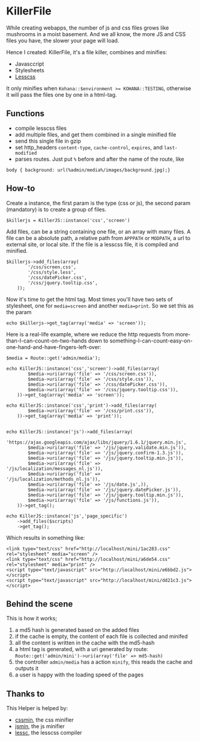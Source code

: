 KillerFile
=========

While creating webapps, the number of js and css files grows like mushrooms in a moist basement. And we all know, the more JS and CSS files you have, the slower your page will load. 

Hence I created: KillerFile, it's a file killer, combines and minifies:

* Javasccript
* Stylesheets
* [Lesscss](http://lesscss.org/)

It only minifies when `Kohana::$environment >= KOHANA::TESTING`, otherwise it will pass the files one by one in a html-tag.

Functions
-------------

* compile lesscss files
* add multiple files, and get them combined in a single minified file
* send this single file in gzip
* set http_headers `content-type`, `cache-control`, `expires`, and `last-modified`
* parses routes. Just put `%` before and after the name of the route, like
~~~
body { background: url(%admin/media%/images/background.jpg);}
~~~

How-to
----------------------

Create a instance, the first param is the type (css or js), the second param (mandatory) is to create a group of files.

	$killerjs = KillerJS::instance('css','screen')

Add files, can be a string containing one file, or an array with many files. A file can be a absolute path, a relative path from `APPPATH` or `MODPATH`, a url to external site, or local site.
If the file is a lesscss file, it is compiled and minified.

	$killerjs->add_files(array(
			'/css/screen.css',
			'/css/style.less',
			'/css/datePicker.css',
			'/css/jquery.tooltip.css',
		));
  
Now it's time to get the html tag. Most times you'll have two sets of stylesheet, one for `media=screen` and another `media=print`. So we set this as the param

	echo $killerjs->get_tag(array('media' => 'screen'));
	
Here is a real-life example, where we reduce the http requests from more-than-I-can-count-on-two-hands  down to something-I-can-count-easy-on-one-hand-and-have-fingers-left-over:

	$media = Route::get('admin/media');
    
    echo KillerJS::instance('css','screen')->add_files(array(
	    	$media->uri(array('file' => '/css/screen.css')),
	    	$media->uri(array('file' => '/css/style.css')),
	    	$media->uri(array('file' => '/css/datePicker.css')),
	    	$media->uri(array('file' => '/css/jquery.tooltip.css')),
    	))->get_tag(array('media' => 'screen'));
    	
    echo KillerJS::instance('css','print')->add_files(array(
	    	$media->uri(array('file' => '/css/print.css')),
    	))->get_tag(array('media' => 'print'));

     
    echo KillerJS::instance('js')->add_files(array(
	    	'https://ajax.googleapis.com/ajax/libs/jquery/1.6.1/jquery.min.js',
	    	$media->uri(array('file' => '/js/jquery.validate.min.js')),
	    	$media->uri(array('file' => '/js/jquery.confirm-1.3.js')),
	    	$media->uri(array('file' => '/js/jquery.tooltip.min.js')),
	    	$media->uri(array('file' => '/js/localization/messages_nl.js')),
	    	$media->uri(array('file' => '/js/localization/methods_nl.js')),
	    	$media->uri(array('file' => '/js/date.js',)),
	    	$media->uri(array('file' => '/js/jquery.datePicker.js')),
	    	$media->uri(array('file' => '/js/jquery.tooltip.min.js')),
	    	$media->uri(array('file' => '/js/functions.js')),  	
    	))->get_tag();
    	
    echo KillerJS::instance('js','page_specific')
    	->add_files($scripts)
    	->get_tag();
    	
    	
Which results in something like:

	<link type="text/css" href="http://localhost/mini/1ac283.css" rel="stylesheet" media="screen" />
	<link type="text/css" href="http://localhost/mini/a6de54.css" rel="stylesheet" media="print" />
	<script type="text/javascript" src="http://localhost/mini/e6bbd2.js"></script>
	<script type="text/javascript" src="http://localhost/mini/dd21c3.js"></script>


Behind the scene
------------

This is how it works;

1. a md5 hash is generated based on the added files
2. if the cache is empty, the content of each file is collected and minifed
3. all the content is written in the cache with the md5-hash
4. a html tag is generated, with a uri generated by route: `Route::get('admin/mini')->uri(array('file' => md5-hash)`
5. the controller `admin/media` has a action `minify`, this reads the cache and outputs it
6. a user is happy with the loading speed of the pages

Thanks to
----------------
This Helper is helped by:

* [cssmin](http://code.google.com/p/cssmin/), the css minifier
* [jsmin](https://github.com/rgrove/jsmin-php/), the js minifier
* [lessc](http://leafo.net/lessphp/), the lesscss compiler
